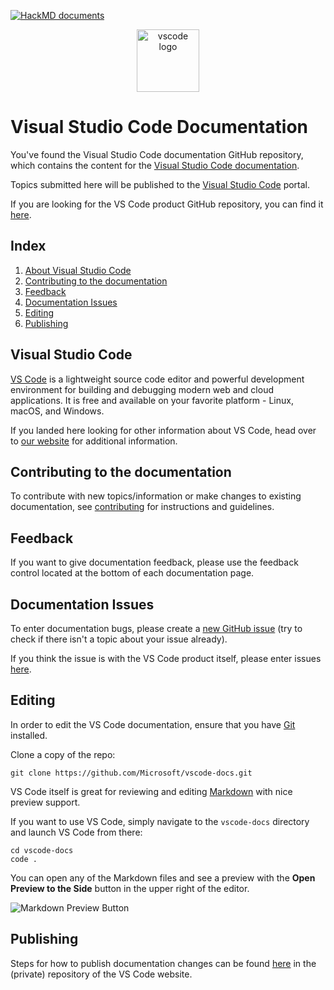 [![HackMD documents](http://localhost:3000/badge.svg)](http://localhost:3000/@yukai/Yukaii-vscode-docs)

<center>
<img alt="vscode logo" src="https://upload.wikimedia.org/wikipedia/commons/thumb/2/2d/Visual_Studio_Code_1.18_icon.svg/1200px-Visual_Studio_Code_1.18_icon.svg.png" width="100px">
</center>

# Visual Studio Code Documentation

You've found the Visual Studio Code documentation GitHub repository, which contains the content for the [Visual Studio Code documentation](https://code.visualstudio.com/docs).

Topics submitted here will be published to the [Visual Studio Code](https://code.visualstudio.com) portal.

If you are looking for the VS Code product GitHub repository, you can find it [here](https://github.com/Microsoft/vscode).

## Index
1. [About Visual Studio Code](#visual-studio-code)
2. [Contributing to the documentation](#contributing-to-the-documentation)
3. [Feedback](#feedback)
4. [Documentation Issues](#documentation-issues)
5. [Editing](#editing)
6. [Publishing](#publishing)

## Visual Studio Code

[VS Code](https://code.visualstudio.com/) is a lightweight source code editor and powerful development environment for building and debugging modern web and cloud applications. It is free and available on your favorite platform - Linux, macOS, and Windows.

If you landed here looking for other information about VS Code, head over to [our website](https://code.visualstudio.com) for additional information.

## Contributing to the documentation

To contribute with new topics/information or make changes to existing documentation, see [contributing](https://github.com/Microsoft/vscode-docs/blob/master/CONTRIBUTING.md#contributing) for instructions and guidelines.

## Feedback

If you want to give documentation feedback, please use the feedback control located at the bottom of each documentation page.

## Documentation Issues

To enter documentation bugs, please create a [new GitHub issue](https://github.com/Microsoft/vscode-docs/issues) (try to check if there isn't a topic about your issue already).

If you think the issue is with the VS Code product itself, please enter issues [here](https://github.com/Microsoft/vscode/issues).

## Editing

In order to edit the VS Code documentation, ensure that you have [Git](https://git-scm.com/downloads) installed.

Clone a copy of the repo:

```
git clone https://github.com/Microsoft/vscode-docs.git
```

VS Code itself is great for reviewing and editing [Markdown](https://code.visualstudio.com/docs/languages/markdown) with nice preview support.

If you want to use VS Code, simply navigate to the `vscode-docs` directory and launch VS Code from there:

```
cd vscode-docs
code .
```

You can open any of the Markdown files and see a preview with the **Open Preview to the Side** button in the upper right of the editor.

![Markdown Preview Button](images/MDPreviewButton.png)

## Publishing

Steps for how to publish documentation changes can be found [here](https://github.com/Microsoft/vscode-website#publishing-a-documentation-change) in the (private) repository of the VS Code website.
